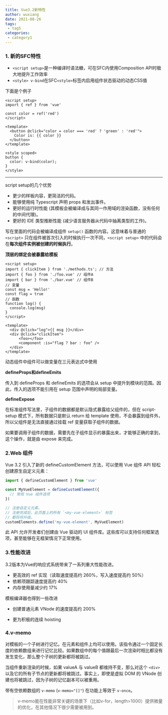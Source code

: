```yaml
---
title: Vue3.2新特性
author: wuxiang
date: 2021-08-26
tags:
 - tag5
categories:
 - category1
---
```


### 1. 新的SFC特性

*  `<script setup>`是一种编译时语法糖，可在SFC内使用Composition API时极大地提升工作效率
*  `<style> v-bind`在SFC`<style>`标签内启用组件状态驱动的动态CSS值

<!--more-->

下面是个例子

```vue
<script setup>
import { ref } from 'vue'

const color = ref('red')
</script>

<template>
  <button @click="color = color === 'red' ? 'green' : 'red'">
    Color is: {{ color }}
  </button>
</template>

<style scoped>
button {
  color: v-bind(color);
}
</style>
```

---

script setup的几个优势

- 更少的样板内容，更简洁的代码。
- 能够使用纯 Typescript 声明 props 和发出事件。
- 更好的运行时性能 (其模板会被编译成与其同一作用域的渲染函数，没有任何的中间代理)。
- 更好的 IDE 类型推断性能 (减少语言服务器从代码中抽离类型的工作)。

写在里面的代码会被编译成组件 `setup()` 函数的内容。这意味着与普通的 `<script>` 只在组件被首次引入的时候执行一次不同，`<script setup>` 中的代码会在**每次组件实例被创建的时候执行**。

**顶层的绑定会被暴露给模板**

```vue
<script setup>
import { clickItem } from './methods.ts'; // 方法
import { foo } from './foo.vue' // 组件A
import { bar } from './bar.vue' // 组件B
// 变量
const msg = 'Hello!'
const flag = true
// 函数
function log() {
  console.log(msg)
}
</script>

<template>
  <div @click="log">{{ msg }}</div>
  <div @click="clickItem">
      <foo></foo>
      <component :is="flag ? bar : foo" />
  </div>
</template>
```

动态组件中组件可以做变量在三元表达式中使用<component :is="someCondition ? Foo : Bar" />

**defineProps和defineEmits**

传入到 defineProps 和 defineEmits 的选项会从 setup 中提升到模块的范围。因此，传入的选项不能引用在 setup 范围中声明的局部变量。

**defineExpose**

在标准组件写法里，子组件的数据都是默认隐式暴露给父组件的，但在 script-setup 模式下，所有数据只是默认 return 给 template 使用，不会暴露到组件外，所以父组件是无法直接通过挂载 ref 变量获取子组件的数据。

如果要调用子组件的数据，需要先在子组件显示的暴露出来，才能够正确的拿到，这个操作，就是由 expose 来完成。

### 2.Web 组件

Vue 3.2 引入了新的 defineCustomElement 方法，可以使用 Vue 组件 API 轻松创建原生自定义元素：

```js
import { defineCustomElement } from 'vue'

const MyVueElement = defineCustomElement({
  // 常规 Vue 组件选项
})

// 注册自定义元素。
// 注册完成后，此页面上的所有 `<my-vue-element>` 标签
// 都将将升级。
customElements.define('my-vue-element', MyVueElement)
```

此 API 允许开发者们创建由 Vue 驱动的 UI 组件库。这些库可以支持任何框架选项，甚至能够在无框架情况下正常使用。

### 3.性能改进

3.2版本为Vue的响应式系统带来了一系列重大性能改进。

- 更高效的 ref 实现（读取速度提高约 260%，写入速度提高约 50%）
- 依赖项跟踪速度提高约 40%
- 内存使用量减少约 17%

模板编译器也得到一些改进

* 创建普通元素 VNode 的速度提高约 200%

* 更为积极的连续 hoisting

### 4.v-memo

对模板的一个子树进行记忆。在元素和组件上均可以使用。该指令通过一个固定长度的依赖数组来进行记忆比较。如果数组中的每个值跟最后一次渲染时相比都没有发生变化，那么整个子树的更新都将被跳过。

当组件重新渲染的时候，如果 valueA 与 valueB 都维持不变，那么对这个 `<div>`以及它的所有子节点的更新都将被跳过。事实上，即使是虚拟 DOM 的 VNode 创建也将被跳过，因为子树的记忆副本可以被重用。

带有空依赖数组的 `v-memo` (`v-memo="[]"`) 在功能上等效于 `v-once`。

> v-memo能在性能非常关键的场景下（比如v-for，length>1000）提供微量的优化，在其他情况下很少需要被用到。

